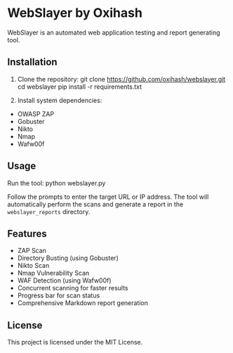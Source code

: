 # WebSlayer by Oxihash

WebSlayer is an automated web application testing and report generating tool.

## Installation

1. Clone the repository:
git clone https://github.com/oxihash/webslayer.git
cd webslayer
pip install -r requirements.txt

3. Install system dependencies:
- OWASP ZAP
- Gobuster
- Nikto
- Nmap
- Wafw00f

## Usage

Run the tool:
python webslayer.py

Follow the prompts to enter the target URL or IP address. The tool will automatically perform the scans and generate a report in the `webslayer_reports` directory.

## Features

- ZAP Scan
- Directory Busting (using Gobuster)
- Nikto Scan
- Nmap Vulnerability Scan
- WAF Detection (using Wafw00f)
- Concurrent scanning for faster results
- Progress bar for scan status
- Comprehensive Markdown report generation

## License

This project is licensed under the MIT License.
